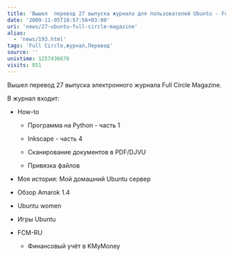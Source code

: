 ```yaml
---
title: 'Вышел  перевод 27 выпускa журнала для пользователей Ubuntu - Full Circle Magazine'
date: '2009-11-05T18:57:56+03:00'
uri: 'news/27-ubuntu-full-circle-magazine'
alias: 
  - 'news/193.html'
tags: 'Full Circle,журнал,Перевод'
source: ''
unixtime: 1257436676
visits: 851
---
```

Вышел перевод 27 выпуска электронного журнала Full Circle Magazine.

В журнал входит:

*   How-to
    
    *   Программа на Python - часть 1
        
    *   Inkscape - часть 4
        
    *   Сканирование документов в PDF/DJVU
        
    *   Привязка файлов
*   Моя история: Мой домашний Ubuntu сервер
*   Обзор Amarok 1.4
*   Ubuntu women
*   Игры Ubuntu
*   FCM-RU
    *   Финансовый учёт в KMyMoney
